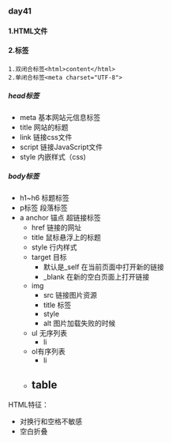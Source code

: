 ### day41

#### 1.HTML文件

#### 2.标签

```
1.双闭合标签<html>content</html>
2.单闭合标签<meta charset="UTF-8">
```



##### head标签

- meta 基本网站元信息标签
- title 网站的标题
- link 链接css文件
- script 链接JavaScript文件
- style 内嵌样式（css)

##### body标签

- h1~h6 标题标签
- p标签 段落标签
- a anchor 锚点 超链接标签
  - href 链接的网址
  - title 鼠标悬浮上的标题
  - style 行内样式
  - target 目标
    - 默认是_self 在当前页面中打开新的链接
    - _blank 在新的空白页面上打开链接
  - img
    - src 链接图片资源
    - title 标签
    - style 
    - alt 图片加载失败的时候 
  - ul 无序列表
    - li
  - ol有序列表
    - li
  - table
    - 

HTML特征：

- 对换行和空格不敏感
- 空白折叠

 